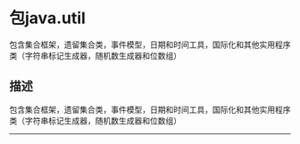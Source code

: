 #   包java.util

包含集合框架，遗留集合类，事件模型，日期和时间工具，国际化和其他实用程序类（字符串标记生成器，随机数生成器和位数组）


##  描述

包含集合框架，遗留集合类，事件模型，日期和时间工具，国际化和其他实用程序类（字符串标记生成器，随机数生成器和位数组）

----
